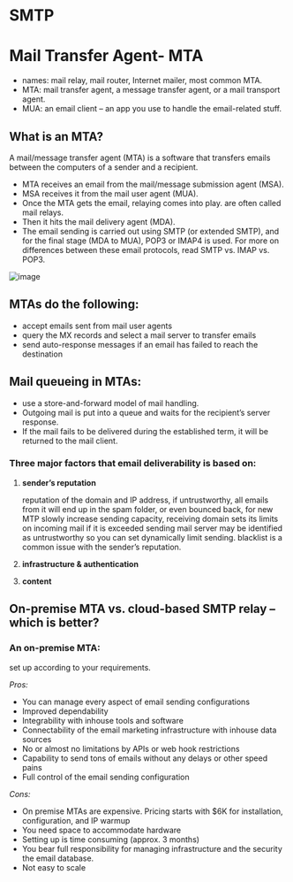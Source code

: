 # SMTP

# Mail Transfer Agent- MTA

  - names: mail relay, mail router, Internet mailer, most common MTA.
  - MTA: mail transfer agent, a message transfer agent, or a mail transport agent.
  - MUA: an email client – an app you use to handle the email-related stuff. 


## **What is an MTA?**

A mail/message transfer agent (MTA) is a software that transfers emails between the computers of a sender and a recipient. 

- MTA receives an email from the mail/message submission agent (MSA).
- MSA receives it from the mail user agent (MUA).
- Once the MTA gets the email, relaying comes into play. are often called mail relays.
- Then it hits the mail delivery agent (MDA).
- The email sending is carried out using SMTP (or extended SMTP), and for the final stage (MDA to MUA), POP3 or IMAP4 is used. For more on differences between these    email protocols, read SMTP vs. IMAP vs. POP3. 

![image](https://user-images.githubusercontent.com/73932937/116781191-0d9f5580-aa9f-11eb-85d0-18886acab81d.png)



## MTAs do the following:

- accept emails sent from mail user agents
- query the MX records and select a mail server to transfer emails
- send auto-response messages if an email has failed to reach the destination

## Mail queueing in MTAs:

- use a store-and-forward model of mail handling.
- Outgoing mail is put into a queue and waits for the recipient’s server response.
- If the mail fails to be delivered during the established term, it will be returned to the mail client.

### Three major factors that email deliverability is based on: 
1. **sender’s reputation**

	reputation of the domain and IP address, if untrustworthy, all emails from it will end up in the spam folder, or even bounced back, for new MTP slowly increase     sending capacity, receiving domain sets its limits on incoming mail if it is exceeded sending mail server may be identified as untrustworthy so you can set         dynamically limit sending.
	blacklist is a common issue with the sender’s reputation.

2. **infrastructure & authentication**
   
3. **content**

## On-premise MTA vs. cloud-based SMTP relay – which is better?

### An on-premise MTA:
set up according to your requirements. 

_Pros:_

- You can manage every aspect of email sending configurations
- Improved dependability 
- Integrability with inhouse tools and software
- Connectability of the email marketing infrastructure with inhouse data sources 
- No or almost no limitations by APIs or web hook restrictions
- Capability to send tons of emails without any delays or other speed pains 
- Full control of the email sending configuration

_Cons:_

- On premise MTAs are expensive. Pricing starts with $6K for installation, configuration, and IP warmup
- You need space to accommodate hardware
- Setting up is time consuming (approx. 3 months)
- You bear full responsibility for managing infrastructure and the security the email database.
- Not easy to scale
